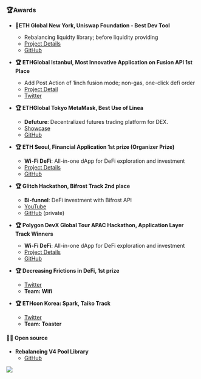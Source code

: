 

### 🏆️Awards
- **🦄ETH Global New York, Uniswap Foundation - Best Dev Tool**
  - Rebalancing liquidty library; before liquidity providing 
  - [Project Details](https://ethglobal.com/showcase/nycv4hermit-dj0um)
  - [GitHub](https://github.com/djm07073/ETHNewYork-Hook-LAB)
- **🏆 ETHGlobal Istanbul, Most Innovative Application on Fusion API 1st Place**
  - Add Post Action of 1inch fusion mode; non-gas, one-click defi order  
  - [Project Detail](https://ethglobal.com/showcase/toaster-f5t8e)
  - [Twitter](https://twitter.com/UniswapFND/status/1707742156151243128)
- **🏆 ETHGlobal Tokyo MetaMask, Best Use of Linea**
  - **Defuture**: Decentralized futures trading platform for DEX.
  - [Showcase](https://ethglobal.com/showcase/defuture-g31hx)
  - [GitHub](https://github.com/ETHGlobal-Tokyo-ValleyDance/defutures)

- **🏆 ETH Seoul, Financial Application 1st prize (Organizer Prize)**
  - **Wi-Fi DeFi**: All-in-one dApp for DeFi exploration and investment
  - [Project Details](https://devfolio.co/projects/wifi-ca12)
  - [GitHub](https://github.com/take5ive/wi-fi-eth-seoul)
- **🏆 Glitch Hackathon, Bifrost Track 2nd place**
  - **Bi-funnel**: DeFi investment with Bifrost API
  - [YouTube](https://youtu.be/u8vomFghJjg?t=1562)
  - [GitHub](https://github.com/take5ive/liquidity-bifunnel-contract) (private)
- **🏆 Polygon DevX Global Tour APAC Hackathon, Application Layer Track Winners**
  - **Wi-Fi DeFi**: All-in-one dApp for DeFi exploration and investment
  - [Project Details](https://devfolio.co/projects/wifi-ca12)
  - [GitHub](https://github.com/take5ive/wi-fi-eth-seoul)
- **🏆 Decreasing Frictions in DeFi, 1st prize**
  - [Twitter](https://twitter.com/0xProject/status/1679581592761794562)
  - **Team: Wifi**
- **🏆 ETHcon Korea: Spark, Taiko Track**
  - [Twitter](https://twitter.com/ethconkr/status/1698269334555312501)
  - **Team: Toaster**

#### 👨‍💻 Open source
- **Rebalancing V4 Pool Library**
  - [GitHub](https://github.com/toaster-finance/rebalancing-v4-pool)

<div>
  <a href="https://www.linkedin.com/in/beakerjin/" title="Contact with Linkedin">
    <img src="https://img.shields.io/badge/linkedin-0A66C2?style=for-the-badge&logo=linkedin&logoColor=white">
  </a>
</div>
